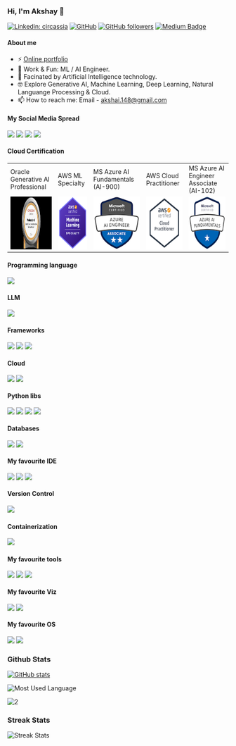 ### Hi, I'm Akshay 👋

[![Linkedin: circassia](https://img.shields.io/badge/-Akshay%20KumarCP-blue?style=flat-square&logo=Linkedin&logoColor=white&link=https://www.linkedin.com/in/akshay-kumar-c-p/)](https://www.linkedin.com/in/akshay-kumar-c-p/)
[![GitHub](https://img.shields.io/github/followers/akshaykumarcp?label=akshaykumarcp)](https://github.com/Akshaykumarcp)
[![GitHub followers](https://img.shields.io/github/followers/Akshaykumarcp?style=social)](https://github.com/Akshaykumarcp)
[![Medium Badge](https://img.shields.io/badge/-AkshayKumarCP-000000?style=flat&labelColor=000000&logo=Medium&link=https://medium.com/@akshai.148)](https://medium.com/@akshai.148)

<!--[![Kaggle Badge](https://img.shields.io/badge/-muhakabartay-white?style=flat&logo=kaggle&logoColor=deepblue&link=https://www.kaggle.com/muhakabartay)](https://www.kaggle.com/muhakabartay)
[![Twitter Follow](https://img.shields.io/twitter/follow/circassia_ai?label=circassia_ai)](https://twitter.com/circassia_ai)-->

#### About me
- ⚡ [Online portfolio](https://akshaykumarcp.github.io/)
- 🔭 Work & Fun: ML / AI Engineer.
- 📡 Facinated by Artificial Intelligence technology.
- 🤓 Explore Generative AI, Machine Learning, Deep Learning, Natural Languange Processing & Cloud.
- 📫 How to reach me: Email - akshai.148@gmail.com

#### My Social Media Spread
[![](https://img.shields.io/badge/LinkedIn-0077B5?style=for-the-badge&logo=linkedin&logoColor=white)](https://www.linkedin.com/in/akshay-kumar-c-p/)
[![](https://img.shields.io/badge/GitHub-100000?style=for-the-badge&logo=github&logoColor=white)](https://github.com/Akshaykumarcp) 
[![](https://img.shields.io/badge/Medium-12100E?style=for-the-badge&logo=medium&logoColor=white)](https://medium.com/@akshai.148) 
[![](https://img.shields.io/badge/YouTube-FF0000?style=for-the-badge&logo=youtube&logoColor=white)](https://www.youtube.com/channel/UC3l8RTE3zBRzUrHbSXpx-qA) 

#### Cloud Certification  
<table>
  <tr>
    <td>Oracle Generative AI Professional</td>
     <td>AWS ML Specialty</td>
    <td> MS Azure AI Fundamentals (AI-900) </td>
     <td>AWS Cloud Practitioner</td>
     <td> MS Azure AI Engineer Associate (AI-102) </td>
  </tr>
  <tr>
    <td><img src="https://github.com/Akshaykumarcp/Cloud/blob/main/oracle/OCI%20Generative%20AI%20Professional%202024/OCI2024GAIOCP%20badge.jpg" width=160 height=120></td>
    <td><img src="https://github.com/Akshaykumarcp/Cloud/blob/main/AWS/MLS-C01%20Machine%20Learning%20Specialty/credly.png" width=120 height=120></td>
    <td><img src="https://github.com/Akshaykumarcp/Cloud/blob/main/microsoft/ai-102/microsoft-certified-azure-ai-engineer-associate.png" width=120 height=120></td>
    <td><img src="https://github.com/Akshaykumarcp/Cloud/blob/main/AWS/cloud%20practitioner/AWS-Certified_Cloud-Practitioner_512x512.bc006f14f986fa4f3ca238b0b62be458ce1fb5ce.png" width=120 height=120></td>
    <td><img src="https://github.com/Akshaykumarcp/Cloud/blob/main/microsoft/ai-900/microsoft-certified-azure-ai-fundamentals.png" width=120 height=120></td>
    
  </tr>
 </table>

#### Programming language  
![](https://img.shields.io/badge/Python-informational?style=flat&logo=python&logoColor=white&color=3776AB)

#### LLM
![](https://shields.io/badge/-OpenAI-93f6ef?logo=openai)

#### Frameworks   
![](https://img.shields.io/badge/PyTorch-%23EE4C2C.svg?style=flat&logo=PyTorch&logoColor=white)
![](https://img.shields.io/badge/LangChain-ffffff?logo=langchain&logoColor=black)
![](https://img.shields.io/badge/langGraph-ffffff?logo=langgraph&logoColor=black)

#### Cloud   
![](https://img.shields.io/badge/Azure-blue?style=flat&logo=azure&logoColor=white)
![](https://img.shields.io/badge/Databricks-grey?style=flat&logo=databricks&logoColor=red)


#### Python libs
![](https://img.shields.io/badge/Pandas-informational?style=flat&logo=pandas&logoColor=white&color=150458)
![](https://img.shields.io/badge/NumPy-informational?style=flat&logo=numpy&logoColor=white&color=013243)
![](https://img.shields.io/badge/SciPy-informational?style=flat&logo=scipy&logoColor=white&color=8CAAE6)
![](https://img.shields.io/badge/ScikitLearn-informational?style=flat&logo=scikit-learn&logoColor=white&color=F7931E)

#### Databases   
![](https://img.shields.io/badge/Mysql-informational?style=flat&logo=MySQL&logoColor=white&color=4479A1)
![](https://img.shields.io/badge/MongoDB-informational?style=flat&logo=MongoDB&logoColor=white&color=47A248)

#### My favourite IDE 
![](https://img.shields.io/badge/VSCode-informational?style=flat&logo=visual-studio-code&logoColor=white&color=0078d7)
![](https://img.shields.io/badge/PyCharm-informational?style=flat&logo=PyCharm&logoColor=white&color=000000)
![](https://img.shields.io/badge/Spyder-informational?style=flat&logo=SpyderIDE&logoColor=white&color=FF0000)

#### Version Control
![](https://img.shields.io/badge/Git-informational?style=flat&logo=Git&logoColor=white&color=F05032)

#### Containerization
![](https://img.shields.io/badge/Docker-informational?style=flat&logo=docker&logoColor=white&color=2496ED)

#### My favourite tools 
![](https://img.shields.io/badge/Jupyter-informational?style=flat&logo=jupyter&logoColor=white&color=F37626)
![](https://img.shields.io/badge/Colab-informational?style=flat&logo=google-colab&logoColor=white&color=F4B400)
![](https://img.shields.io/badge/AdobePhotoshop-informational?style=flat&logo=AdobePhotoshop&logoColor=white&color=31A8FF)

#### My favourite Viz 
![](https://img.shields.io/badge/PowerBI-informational?style=flat&logo=PowerBI&logoColor=white&color=F2C811)
![](https://img.shields.io/badge/Tableau-informational?style=flat&logo=Tableau&logoColor=white&color=E97627)

#### My favourite OS 
![](https://img.shields.io/badge/Linux-informational?style=flat&logo=linux&logoColor=white&color=FCC624)
![](https://img.shields.io/badge/Windows-informational?style=flat&logo=Windows&logoColor=white&color=4EAA25)

### Github Stats
[![GitHub stats](https://github-readme-stats.vercel.app/api?username=akshaykumarcp&theme=blue)](https://github.com/akshaykumarcp/github-readme-stats)  

![Most Used Language](https://github-readme-stats.vercel.app/api/top-langs/?username=akshaykumarcp&theme=blue)

![2](https://github-profile-summary-cards.vercel.app/api/cards/profile-details?username=akshaykumarcp&theme=vue)

### Streak Stats
![Streak Stats](https://github-readme-streak-stats.herokuapp.com/?user=akshaykumarcp)

<!--
**Akshaykumarcp/akshaykumarcp** is a ✨ _special_ ✨ repository because its `README.md` (this file) appears on your GitHub profile.

Here are some ideas to get you started:

- 🔭 I’m currently working on ...
- 🌱 I’m currently learning ...
- 👯 I’m looking to collaborate on ...
- 🤔 I’m looking for help with ...
- 💬 Ask me about ...
- 📫 How to reach me: ...
- 😄 Pronouns: ...
- ⚡ Fun fact: ...
-->
